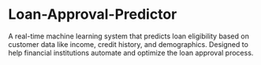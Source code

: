 # Loan-Approval-Predictor
A real-time machine learning system that predicts loan eligibility based on customer data like income, credit history, and demographics. Designed to help financial institutions automate and optimize the loan approval process.
